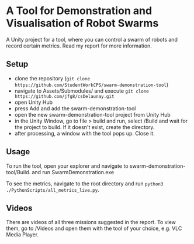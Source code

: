 # A Tool for Demonstration and Visualisation of Robot Swarms

A Unity project for a tool, where you can control a swarm of robots and record certain metrics.
Read my report for more information.

## Setup

- clone the repository (```git clone https://github.com/StudentWorkCPS/swarm-demonstration-tool```)
- navigate to Assets/Submodules/ and execute ```git clone https://github.com/jfg8/csDelaunay.git```
- open Unity Hub
- press Add and add the swarm-demonstration-tool
- open the new swarm-demonstration-tool project from Unity Hub
- in the Unity Window, go to file > build and run, select /Build and wait for the project to build. If it doesn't
exist, create the directory. 
- after processing, a window with the tool pops up. Close it.

## Usage
To run the tool, open your explorer and navigate to swarm-demonstration-tool/Build. and run 
SwarmDemonstration.exe

To see the metrics, navigate to the root directory and run ```python3 ./PythonScripts/all_metrics_live.py```.

## Videos
There are videos of all three missions suggested in the report. To view them, go to /Videos and open them
with the tool of your choice, e.g. VLC Media Player.